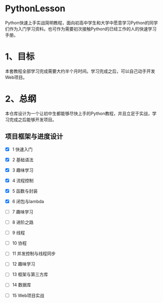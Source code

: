 # PythonLesson
Python快速上手实战简明教程，面向初高中学生和大学中愿意学习Python的同学们作为入门学习资料。也可作为需要初次接触Python的已经工作的人的快速学习手册。

# 1、目标
本套教程全部学习完成需要大约半个月时间。学习完成之后，可以自己动手开发Web项目。

# 2、总纲
本仓库设计为一个让初中生都能够尽快上手的Python教程，并且立足于实战，学习完成之后能够开发项目。

## 项目框架与进度设计
  - [x] 1 快速入门
  - [x] 2 基础语法
  - [x] 3 趣味学习
  - [x] 4 流程控制
  - [x] 5 函数与封装
  - [x] 6 闭包与lambda
  - [ ] 7 趣味学习
  - [ ] 8 进阶之路
  - [ ] 9 线程
  - [ ] 10 协程
  - [ ] 11 并发控制与线程同步
  - [ ] 12 趣味学习
  - [ ] 13 框架与第三方库
  - [ ] 14 数据库
  - [ ] 15 Web项目实战

